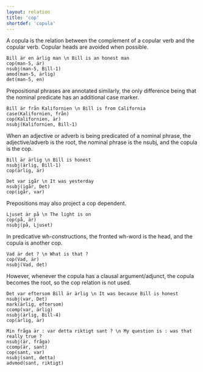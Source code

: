```yaml
---
layout: relation
title: 'cop'
shortdef: 'copula'
---
```


A copula is the relation between the complement of a copular verb and
the copular verb. Copular heads are avoided when possible.

~~~ sdparse
Bill är en ärlig man \n Bill is an honest man
cop(man-5, är)
nsubj(man-5, Bill-1)
amod(man-5, ärlig)
det(man-5, en)
~~~

Prepositional phrases are annotated similarly, the only difference being that
the nominal predicate has an additional case marker.

~~~ sdparse
Bill är från Kalifornien \n Bill is from California
case(Kalifornien, från)
cop(Kalifornien, är)
nsubj(Kalifornien, Bill-1)
~~~

When an adjective or adverb is being predicated of a nominal phrase, the
adjective/adverb is the root, the nominal phrase is the nsubj, and the
copula is the cop.

~~~ sdparse
Bill är ärlig \n Bill is honest
nsubj(ärlig, Bill-1)
cop(ärlig, är)
~~~

~~~ sdparse
Det var igår \n It was yesterday
nsubj(igår, Det)
cop(igår, var)
~~~

Prepositions may also project a cop dependent.

~~~ sdparse
Ljuset är på \n The light is on
cop(på, är)
nsubj(på, Ljuset)
~~~

In predicative wh-constructions, the fronted wh-word is the head, and the copula is 
another cop.

~~~ sdparse
Vad är det ? \n What is that ?
cop(Vad, är)
nsubj(Vad, det)
~~~

However, whenever the copula has a clausal argument/adjunct, the copula becomes the root, so the cop relation is not used.

~~~ sdparse
Det var eftersom Bill är ärlig \n It was because Bill is honest
nsubj(var, Det)
mark(ärlig, eftersom)
ccomp(var, ärlig)
nsubj(ärlig, Bill-4)
cop(ärlig, är)
~~~

~~~ sdparse
Min fråga är : var detta riktigt sant ? \n My question is : was that really true ?
nsubj(är, fråga)
ccomp(är, sant)
cop(sant, var)
nsubj(sant, detta)
advmod(sant, riktigt)
~~~
